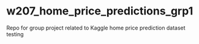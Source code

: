 # w207_home_price_predictions_grp1
Repo for group project related to Kaggle home price prediction dataset
testing
